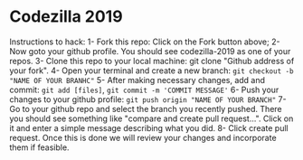 # Codezilla 2019

Instructions to hack:
1- Fork this repo: Click on the Fork button above;
2- Now goto your github profile. You should see codezilla-2019 as one of your repos.
3- Clone this repo to your local machine: git clone "Github address of your fork".
4- Open your terminal and create a new branch: `git checkout -b "NAME OF YOUR BRANHC"`
5- After making necessary changes, add and commit: `git add [files]`, `git commit -m 'COMMIT MESSAGE'`
6- Push your changes to your github profile: `git push origin "NAME OF YOUR BRANCH"`
7- Go to your github repo and select the branch you recently pushed. There you should see something like "compare and create pull request...". Click on it and enter a simple message describing what you did.
8- Click create pull request. Once this is done we will review your changes and incorporate them if feasible.
